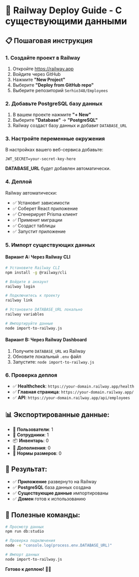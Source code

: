 # 🚀 Railway Deploy Guide - С существующими данными

## 📋 **Пошаговая инструкция**

### **1. Создайте проект в Railway**
1. Откройте https://railway.app
2. Войдите через GitHub
3. Нажмите **"New Project"**
4. Выберите **"Deploy from GitHub repo"**
5. Выберите репозиторий `Serhio348/Employees`

### **2. Добавьте PostgreSQL базу данных**
1. В вашем проекте нажмите **"+ New"**
2. Выберите **"Database"** → **"PostgreSQL"**
3. Railway создаст базу данных и добавит `DATABASE_URL`

### **3. Настройте переменные окружения**
В настройках вашего веб-сервиса добавьте:
```
JWT_SECRET=your-secret-key-here
```

**DATABASE_URL** будет добавлен автоматически.

### **4. Деплой**
Railway автоматически:
- ✅ Установит зависимости
- ✅ Соберет React приложение
- ✅ Сгенерирует Prisma клиент
- ✅ Применит миграции
- ✅ Создаст таблицы
- ✅ Запустит приложение

### **5. Импорт существующих данных**

#### **Вариант A: Через Railway CLI**
```bash
# Установите Railway CLI
npm install -g @railway/cli

# Войдите в аккаунт
railway login

# Подключитесь к проекту
railway link

# Установите DATABASE_URL локально
railway variables

# Импортируйте данные
node import-to-railway.js
```

#### **Вариант B: Через Railway Dashboard**
1. Получите `DATABASE_URL` из Railway
2. Обновите локальный `.env` файл
3. Запустите: `node import-to-railway.js`

### **6. Проверка деплоя**
- ✅ **Healthcheck**: `https://your-domain.railway.app/health`
- ✅ **Главная страница**: `https://your-domain.railway.app/`
- ✅ **API**: `https://your-domain.railway.app/api/employees`

## 📊 **Экспортированные данные:**
- 👥 **Пользователи**: 1
- 👷 **Сотрудники**: 1
- 📦 **Инвентарь**: 0
- 🔧 **Дополнения**: 0
- 📏 **Нормы размеров**: 0

## 🎯 **Результат:**
- ✅ **Приложение** развернуто на Railway
- ✅ **PostgreSQL** база данных создана
- ✅ **Существующие данные** импортированы
- ✅ **Домен** готов к использованию

## 🔧 **Полезные команды:**
```bash
# Просмотр данных
npm run db:studio

# Проверка подключения
node -e "console.log(process.env.DATABASE_URL)"

# Импорт данных
node import-to-railway.js
```

**Готово к деплою!** 🎉✨
